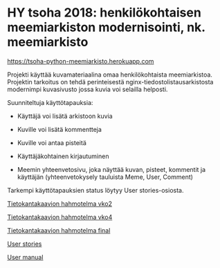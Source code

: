 # HY tsoha 2018: henkilökohtaisen meemiarkiston modernisointi, nk. meemiarkisto

https://tsoha-python-meemiarkisto.herokuapp.com

Projekti käyttää kuvamateriaalina omaa henkilökohtaista meemiarkistoa.
Projektin tarkoitus on tehdä perinteisestä nginx-tiedostolistausarkistosta modernimpi kuvasivusto jossa kuvia voi selailla helposti.

Suunniteltuja käyttötapauksia:

* Käyttäjä voi lisätä arkistoon kuvia

* Kuville voi lisätä kommentteja

* Kuville voi antaa pisteitä

* Käyttäjäkohtainen kirjautuminen

* Meemin yhteenvetosivu, joka näyttää kuvan, pisteet, kommentit ja käyttäjän (yhteenvetokysely tauluista Meme, User, Comment)

Tarkempi käyttötapauksien status löytyy User stories-osiosta.

[Tietokantakaavion hahmotelma vko2](https://github.com/Kargamborgh/meemiarkisto/blob/master/documentation/db_sketch_wk2.jpg)

[Tietokantakaavion hahmotelma vko4](https://github.com/Kargamborgh/meemiarkisto/blob/master/documentation/db_sketch_wk4.jpg)

[Tietokantakaavion hahmotelma final](https://github.com/Kargamborgh/meemiarkisto/blob/master/documentation/db_sketch_final.jpg)

[User stories](https://github.com/Kargamborgh/meemiarkisto/blob/master/documentation/user_stories.md)

[User manual](https://github.com/Kargamborgh/meemiarkisto/blob/master/documentation/user_manual.md)